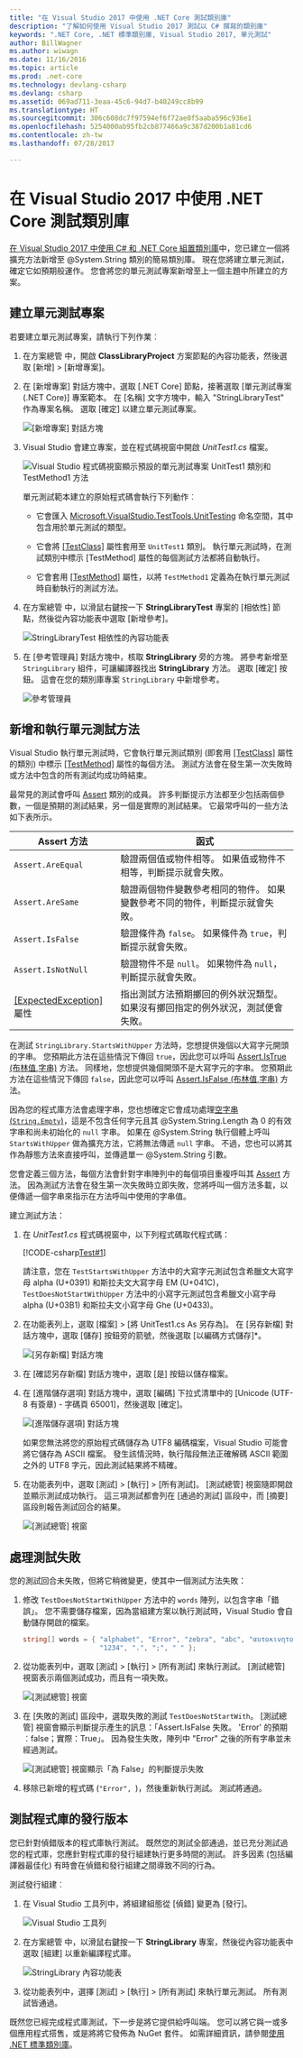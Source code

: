 ```yaml
---
title: "在 Visual Studio 2017 中使用 .NET Core 測試類別庫"
description: "了解如何使用 Visual Studio 2017 測試以 C# 撰寫的類別庫"
keywords: ".NET Core, .NET 標準類別庫, Visual Studio 2017, 單元測試"
author: BillWagner
ms.author: wiwagn
ms.date: 11/16/2016
ms.topic: article
ms.prod: .net-core
ms.technology: devlang-csharp
ms.devlang: csharp
ms.assetid: 069ad711-3eaa-45c6-94d7-b40249cc8b99
ms.translationtype: HT
ms.sourcegitcommit: 306c608dc7f97594ef6f72ae0f5aaba596c936e1
ms.openlocfilehash: 5254000ab95fb2cb877466a9c387d200b1a81cd6
ms.contentlocale: zh-tw
ms.lasthandoff: 07/28/2017

---
```


# <a name="testing-a-class-library-with-net-core-in-visual-studio-2017"></a>在 Visual Studio 2017 中使用 .NET Core 測試類別庫

[在 Visual Studio 2017 中使用 C# 和 .NET Core 組置類別庫](library-with-visual-studio.md)中，您已建立一個將擴充方法新增至 @System.String 類別的簡易類別庫。 現在您將建立單元測試，確定它如預期般運作。 您會將您的單元測試專案新增至上一個主題中所建立的方案。

## <a name="creating-a-unit-test-project"></a>建立單元測試專案

若要建立單元測試專案，請執行下列作業︰

1. 在方案總管 中，開啟 **ClassLibraryProject** 方案節點的內容功能表，然後選取 [新增]  >  [新增專案]。

   <!-- Need a VS 2017 version  [!NOTE] In addition to a Unit Test project, you can also use Visual Studio to create an xUnit test project for .NET Core. For a walkthrough that includes an xUnit test project, see [Getting started with .NET Core on Windows, using Visual Studio 2015](../../core/tutorials/using-on-windows.md). --> 

1. 在 [新增專案] 對話方塊中，選取 [.NET Core] 節點，接著選取 [單元測試專案 (.NET Core)] 專案範本。 在 [名稱] 文字方塊中，輸入 "StringLibraryTest" 作為專案名稱。 選取 [確定] 以建立單元測試專案。

   ![[新增專案] 對話方塊](./media/testing-library-with-visual-studio/testproject.png)

1. Visual Studio 會建立專案，並在程式碼視窗中開啟 *UnitTest1.cs* 檔案。

   ![Visual Studio 程式碼視窗顯示預設的單元測試專案 UnitTest1 類別和 TestMethod1 方法](./media/testing-library-with-visual-studio/unittestwindow.png)

   單元測試範本建立的原始程式碼會執行下列動作︰

   * 它會匯入 [Microsoft.VisualStudio.TestTools.UnitTesting](https://msdn.microsoft.com/library/microsoft.visualstudio.testtools.unittesting.aspx) 命名空間，其中包含用於單元測試的類型。

   * 它會將 [\[TestClass\]](https://msdn.microsoft.com/library/microsoft.visualstudio.testtools.unittesting.testclassattribute.aspx) 屬性套用至 `UnitTest1` 類別。 執行單元測試時，在測試類別中標示 \[TestMethod\] 屬性的每個測試方法都將自動執行。

   * 它會套用 [\[TestMethod\]](https://msdn.microsoft.com/library/microsoft.visualstudio.testtools.unittesting.testmethodattribute.aspx) 屬性，以將 `TestMethod1` 定義為在執行單元測試時自動執行的測試方法。

1. 在方案總管 中，以滑鼠右鍵按一下 **StringLibraryTest** 專案的 [相依性] 節點，然後從內容功能表中選取 [新增參考]。

   ![StringLibraryTest 相依性的內容功能表](./media/testing-library-with-visual-studio/addreference.png)

1. 在 [參考管理員] 對話方塊中，核取 **StringLibrary** 旁的方塊。 將參考新增至 `StringLibrary` 組件，可讓編譯器找出 **StringLibrary** 方法。 選取 [確定] 按鈕。 這會在您的類別庫專案 `StringLibrary` 中新增參考。

   ![參考管理員](./media/testing-library-with-visual-studio/referencemanager.png)

## <a name="adding-and-running-unit-test-methods"></a>新增和執行單元測試方法

Visual Studio 執行單元測試時，它會執行單元測試類別 (即套用 [\[TestClass\]](https://msdn.microsoft.com/library/microsoft.visualstudio.testtools.unittesting.testclassattribute.aspx) 屬性的類別) 中標示 [\[TestMethod\]](https://msdn.microsoft.com/library/microsoft.visualstudio.testtools.unittesting.testmethodattribute.aspx) 屬性的每個方法。 測試方法會在發生第一次失敗時或方法中包含的所有測試均成功時結束。

最常見的測試會呼叫 [Assert](https://msdn.microsoft.com/library/microsoft.visualstudio.testtools.unittesting.assert.aspx) 類別的成員。 許多判斷提示方法都至少包括兩個參數，一個是預期的測試結果，另一個是實際的測試結果。 它最常呼叫的一些方法如下表所示。

Assert 方法 | 函式
--- | ---
`Assert.AreEqual` | 驗證兩個值或物件相等。 如果值或物件不相等，判斷提示就會失敗。
`Assert.AreSame` | 驗證兩個物件變數參考相同的物件。 如果變數參考不同的物件，判斷提示就會失敗。
`Assert.IsFalse` | 驗證條件為 `false`。 如果條件為 `true`，判斷提示就會失敗。
`Assert.IsNotNull` | 驗證物件不是 `null`。 如果物件為 `null`，判斷提示就會失敗。
[\[ExpectedException\]](https://msdn.microsoft.com/library/microsoft.visualstudio.testtools.unittesting.expectedexceptionattribute.aspx) 屬性 | 指出測試方法預期擲回的例外狀況類型。 如果沒有擲回指定的例外狀況，測試便會失敗。

在測試 `StringLibrary.StartsWithUpper` 方法時，您想提供幾個以大寫字元開頭的字串。 您預期此方法在這些情況下傳回 `true`，因此您可以呼叫 [Assert.IsTrue (布林值,字串)](https://msdn.microsoft.com/library/ms243754.aspx) 方法。 同樣地，您想提供幾個開頭不是大寫字元的字串。 您預期此方法在這些情況下傳回 `false`，因此您可以呼叫 [Assert.IsFalse (布林值,字串)](https://msdn.microsoft.com/library/ms243805.aspx) 方法。

因為您的程式庫方法會處理字串，您也想確定它會成功處理[空字串 (`String.Empty`)](xref:System.String.Empty)，這是不包含任何字元且其 @System.String.Length 為 0 的有效字串和尚未初始化的 `null` 字串。 如果在 @System.String 執行個體上呼叫 `StartsWithUpper` 做為擴充方法，它將無法傳遞 `null` 字串。 不過，您也可以將其作為靜態方法來直接呼叫，並傳遞單一 @System.String 引數。

您會定義三個方法，每個方法會針對字串陣列中的每個項目重複呼叫其 [Assert](https://msdn.microsoft.com/library/microsoft.visualstudio.testtools.unittesting.assert.aspx) 方法。 因為測試方法會在發生第一次失敗時立即失敗，您將呼叫一個方法多載，以便傳遞一個字串來指示在方法呼叫中使用的字串值。

建立測試方法：

1. 在 *UnitTest1.cs* 程式碼視窗中，以下列程式碼取代程式碼：

   [!CODE-csharp[Test#1](../../../samples/snippets/csharp/getting_started/with_visual_studio_2017/testlib1.cs#1)]

   請注意，您在 `TestStartsWithUpper` 方法中的大寫字元測試包含希臘文大寫字母 alpha (U+0391) 和斯拉夫文大寫字母 EM (U+041C)，`TestDoesNotStartWithUpper` 方法中的小寫字元測試包含希臘文小寫字母 alpha (U+03B1) 和斯拉夫文小寫字母 Ghe (U+0433)。

1. 在功能表列上，選取 [檔案] >  [將 UnitTest1.cs As 另存為]。 在 [另存新檔] 對話方塊中，選取 [儲存] 按鈕旁的箭號，然後選取 [以編碼方式儲存]*。

   ![[另存新檔] 對話方塊](./media/testing-library-with-visual-studio/savefileas.png)

1. 在 [確認另存新檔] 對話方塊中，選取 [是] 按鈕以儲存檔案。

1. 在 [進階儲存選項] 對話方塊中，選取 [編碼] 下拉式清單中的 [Unicode (UTF-8 有簽章) - 字碼頁 65001]，然後選取 [確定]。

   ![[進階儲存選項] 對話方塊](./media/testing-library-with-visual-studio/advancedsaveoptions.png)

   如果您無法將您的原始程式碼儲存為 UTF8 編碼檔案，Visual Studio 可能會將它儲存為 ASCII 檔案。 發生該情況時，執行階段無法正確解碼 ASCII 範圍之外的 UTF8 字元，因此測試結果將不精確。

1. 在功能表列中，選取 [測試]  >  [執行]  >  [所有測試]。 [測試總管] 視窗隨即開啟並顯示測試成功執行。 這三項測試都會列在 [通過的測試] 區段中，而 [摘要] 區段則報告測試回合的結果。

   ![[測試總管] 視窗](./media/testing-library-with-visual-studio/firsttest.png)

## <a name="handling-test-failures"></a>處理測試失敗

您的測試回合未失敗，但將它稍微變更，使其中一個測試方法失敗：

1. 修改 `TestDoesNotStartWithUpper` 方法中的 `words` 陣列，以包含字串「錯誤」。 您不需要儲存檔案，因為當組建方案以執行測試時，Visual Studio 會自動儲存開啟的檔案。

   ```csharp
   string[] words = { "alphabet", "Error", "zebra", "abc", "αυτοκινητοβιομηχανία", "государство",
                      "1234", ".", ";", " " };
   ```

1. 從功能表列中，選取 [測試]  >  [執行]  >  [所有測試] 來執行測試。 [測試總管] 視窗表示兩個測試成功，而且有一項失敗。

   ![[測試總管] 視窗](./media/testing-library-with-visual-studio/failedtest.png)

1. 在 [失敗的測試] 區段中，選取失敗的測試 `TestDoesNotStartWith`。 [測試總管] 視窗會顯示判斷提示產生的訊息：「Assert.IsFalse 失敗。 'Error' 的預期︰false；實際：True」。 因為發生失敗，陣列中 "Error" 之後的所有字串並未經過測試。

   ![[測試總管] 視窗顯示「為 False」的判斷提示失敗](./media/testing-library-with-visual-studio/failedtestdetail.png)

1. 移除已新增的程式碼 (`"Error", `)，然後重新執行測試。 測試將通過。

## <a name="testing-the-release-version-of-the-library"></a>測試程式庫的發行版本

您已針對偵錯版本的程式庫執行測試。 既然您的測試全部通過，並已充分測試過您的程式庫，您應針對程式庫的發行組建執行更多時間的測試。 許多因素 (包括編譯器最佳化) 有時會在偵錯和發行組建之間導致不同的行為。

測試發行組建︰

1. 在 Visual Studio 工具列中，將組建組態從 [偵錯] 變更為 [發行]。

   ![Visual Studio 工具列](./media/testing-library-with-visual-studio/toolbar.png)

1. 在方案總管 中，以滑鼠右鍵按一下 **StringLibrary** 專案，然後從內容功能表中選取 [組建] 以重新編譯程式庫。

   ![StringLibrary 內容功能表](./media/testing-library-with-visual-studio/buildlibrary.png)

1. 從功能表列中，選擇 [測試]  >  [執行]  >  [所有測試] 來執行單元測試。 所有測試皆通過。

既然您已經完成程式庫測試，下一步是將它提供給呼叫端。 您可以將它與一或多個應用程式搭售，或是將將它發佈為 NuGet 套件。 如需詳細資訊，請參閱[使用 .NET 標準類別庫](./consuming-library-with-visual-studio.md)。

